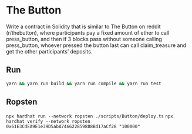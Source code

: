 # The Button
Write a contract in Solidity that is similar to The Button on reddit (r/thebutton), where participants pay a fixed amount of ether to call press_button, and then if 3 blocks pass without someone calling press_button, whoever pressed the button last can call claim_treasure and get the other participants’ deposits. 

## Run

```bash
yarn && yarn run build && yarn run compile && yarn run test
```

## Ropsten
`npx hardhat run --network ropsten ./scripts/Button/deploy.ts`
`npx hardhat verify --network ropsten 0x61E3CdEA9E1e39D5abA746622859888Bd17aCf28 "100000"`